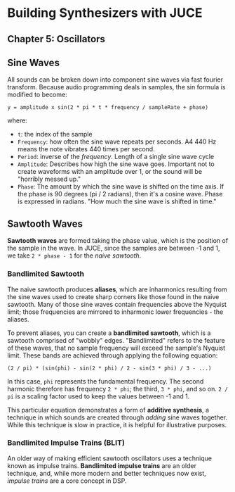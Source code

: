 # Building Synthesizers with JUCE

## Chapter 5: Oscillators

## Sine Waves

All sounds can be broken down into component sine waves via fast fourier
transform. Because audio programming deals in samples, the sin formula is
modified to become:

```
y = amplitude x sin(2 * pi * t * frequency / sampleRate + phase)
```

where:

- `t`: the index of the sample
- `Frequency`: how often the sine wave repeats per seconds. A4 440 Hz means the
  note vibrates 440 times per second.
- `Period`: inverse of the _frequency_. Length of a single sine wave cycle
- `Amplitude`: Describes how high the sine wave goes. Important not to create
  waveforms with an amplitude over 1, or the sound will be "horribly messed
  up."
- `Phase`: The amount by which the sine wave is shifted on the time axis. If
  the phase is 90 degrees (pi / 2 radians), then it's a cosine wave. Phase is
  expressed in radians. "How much the sine wave is shifted in time."

## Sawtooth Waves

**Sawtooth waves** are formed taking the phase value, which is the position of
the sample in the wave. In JUCE, since the samples are between -1 and 1, we take
`2 * phase - 1` for the _naive sawtooth_.

### Bandlimited Sawtooth

The naive sawtooth produces **aliases**, which are inharmonics resulting from the
sine waves used to create sharp corners like those found in the naive sawtooth.
Many of those sine waves contain frequencies above the Nyquist limit; those
frequencies are mirrored to inharmonic lower frequencies - the aliases.

To prevent aliases, you can create a **bandlimited sawtooth**, which is a
sawtooth comprised of "wobbly" edges. "Bandlimited" refers to the feature of
these waves, that no sample frequency will exceed the sample's Nyquist limit.
These bands are achieved through applying the following equation:

```
(2 / pi) * (sin(phi) - sin(2 * phi) / 2 - sin(3 * phi) / 3 - ...)
```

In this case, `phi` represents the fundamental frequency. The second harmonic
therefore has frequency `2 * phi`; the third, `3 * phi`, and so on. `2 / pi` is
a scaling factor used to keep the values between -1 and 1.

This particular equation demonstrates a form of **additive synthesis**, a
technique in which sounds are created through _adding_ sine waves together.
While this technique is slow in practice, it is helpful for illustrative
purposes.

### Bandlimited Impulse Trains (BLIT)

An older way of making efficient sawtooth oscillators uses a technique known
as impulse trains. **Bandlimited impulse trains** are an older technique, and,
while more modern and better techniques now exist, _impulse trains_ are a core
concept in DSP.
